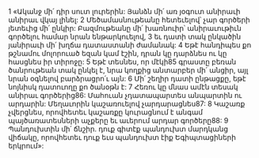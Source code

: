 1 «Ականջ մի՛ դիր սուտ լուրերին:
Յանձն մի՛ առ յօգուտ անիրաւի անիրաւ վկայ լինել:
2 Մեծամասնութեանը հետեւելով՝ չար գործերի յետեւից մի՛ ընկիր: Բազմութեանը մի՛ խառնուիր՝ անիրաւութիւն գործելու համար նրան ենթարկուելով, 3 եւ դատի տակ ընկածին յանիրաւի մի՛ խղճա դատաստանի ժամանակ:
4 Եթէ հանդիպես քո թշնամու մոլորուած եզան կամ էշին, դրան կը դարձնես ու կը հասցնես իր տիրոջը: 5 Եթէ տեսնես, որ մէկի85 գրաստը բեռան ծանրութեան տակ ընկել է, նրա կողքից անտարբեր մի՛ անցիր, այլ նրան օգնելով բարձրացրո՛ւ այն:
6 Մի՛ շեղիր դատի ընթացքը, եթէ նոյնիսկ դատուողը քո ծանօթն է: 7 Հեռու կը մնաս ամէն տեսակ անիրաւ գործերից86: Մահուան չդատապարտես անպարտին ու արդարին: Մեղաւորին կաշառուելով չարդարացնես87:
8 Կաշառք չվերցնես, որովհետեւ կաշառքը կուրացնում է անգամ պայծառատեսների աչքերը եւ աւերում արդար գործերը88:
9 Պանդուխտին մի՛ ճնշիր. դուք գիտէք պանդուխտ մարդկանց վիճակը, որովհետեւ դուք եւս պանդուխտ էիք Եգիպտացիների երկրում»:
